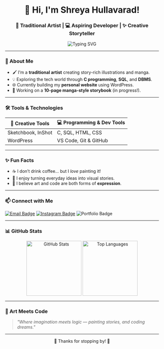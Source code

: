 <h1 align="center">👋 Hi, I'm Shreya Hullavarad!</h1>
<h3 align="center">🎨 Traditional Artist | 💻 Aspiring Developer | ✨ Creative Storyteller</h3>

<p align="center">
  <img src="https://readme-typing-svg.demolab.com?font=Fira+Code&weight=500&pause=1000&color=F763D6&width=435&lines=Welcome+to+my+GitHub+profile!;Artist+%2B+Coder+%3D+Me!;Manga+lover+%7C+Coffee+Painter" alt="Typing SVG" />
</p>

---

### 🌸 About Me

- 🖌️ I’m a **traditional artist** creating story-rich illustrations and manga.
- 💡 Exploring the tech world through **C programming**, **SQL**, and **DBMS**.
- 🌐 Currently building my **personal website** using WordPress.
- 📘 Working on a **10-page manga-style storybook** (in progress!).

---

### 🛠️ Tools & Technologies

| 🎨 Creative Tools | 💻 Programming & Dev Tools |
|------------------|---------------------------|
| Sketchbook, InShot | C, SQL, HTML, CSS        |
| WordPress         | VS Code, Git & GitHub    |

---

### ✨ Fun Facts

- ☕ I don’t drink coffee… but I *love* painting it!
- 📖 I enjoy turning everyday ideas into visual stories.
- 💬 I believe art and code are both forms of **expression**.

---

### 📫 Connect with Me

[![Email Badge](https://img.shields.io/badge/Email-D14836?style=for-the-badge&logo=gmail&logoColor=white)](mailto:your-email@example.com)
[![Instagram Badge](https://img.shields.io/badge/Instagram-E4405F?style=for-the-badge&logo=instagram&logoColor=white)](https://instagram.com/yourusername)
![Portfolio Badge](https://img.shields.io/badge/Portfolio-Coming_Soon-8A2BE2?style=for-the-badge)

---

### 📊 GitHub Stats

<p align="center">
  <img src="https://github-readme-stats.vercel.app/api?username=ShreyaHullavarad&show_icons=true&theme=tokyonight" alt="GitHub Stats" height="180" />
  <img src="https://github-readme-stats.vercel.app/api/top-langs/?username=ShreyaHullavarad&layout=compact&theme=tokyonight" alt="Top Languages" height="180" />
</p>

---

### 🌈 Art Meets Code

> _"Where imagination meets logic — painting stories, and coding dreams."_

---

<p align="center">🖤 Thanks for stopping by! 🖤</p>
